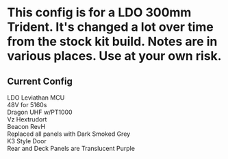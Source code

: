 # This config is for a LDO 300mm Trident. It's changed a lot over time from the stock kit build. Notes are in various places. Use at your own risk.  
  
## Current Config  
  
LDO Leviathan MCU  
48V for 5160s  
Dragon UHF w/PT1000  
Vz Hextrudort  
Beacon RevH  
Replaced all panels with Dark Smoked Grey  
K3 Style Door  
Rear and Deck Panels are Translucent Purple  
